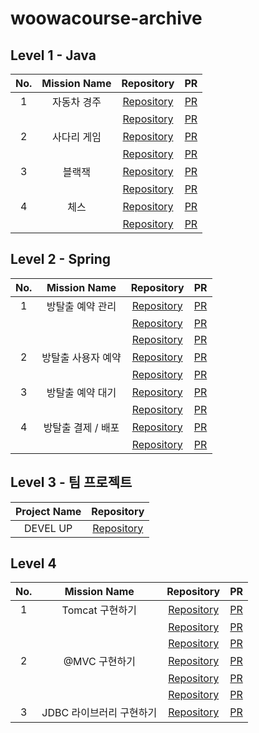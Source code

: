 # woowacourse-archive

## Level 1 - Java
|No.|Mission Name|Repository|PR|
|:--:|:--:|:--:|:--:|
|1|자동차 경주|[Repository](https://github.com/Minjoo522/java-racingcar/tree/step1)|[PR](https://github.com/woowacourse/java-racingcar/pull/665)|
|||[Repository](https://github.com/Minjoo522/java-racingcar/tree/step2)|[PR](https://github.com/woowacourse/java-racingcar/pull/736)|
|2|사다리 게임|[Repository](https://github.com/Minjoo522/java-ladder/tree/step1)|[PR](https://github.com/woowacourse/java-ladder/pull/268)|
|||[Repository](https://github.com/Minjoo522/java-ladder/tree/step2)|[PR](https://github.com/woowacourse/java-ladder/pull/340)|
|3|블랙잭|[Repository](https://github.com/Minjoo522/java-blackjack/tree/step1)|[PR](https://github.com/woowacourse/java-blackjack/pull/608)|
|||[Repository](https://github.com/Minjoo522/java-blackjack/tree/step2)|[PR](https://github.com/woowacourse/java-blackjack/pull/695)|
|4|체스|[Repository](https://github.com/Minjoo522/java-chess/tree/step1)|[PR](https://github.com/woowacourse/java-chess/pull/644)|
|||[Repository](https://github.com/Minjoo522/java-chess/tree/step2)|[PR](https://github.com/woowacourse/java-chess/pull/729)|

## Level 2 - Spring
|No.|Mission Name|Repository|PR|
|:--:|:--:|:--:|:--:|
|1|방탈출 예약 관리|[Repository](https://github.com/Minjoo522/spring-roomescape-admin/tree/step1)|[PR](https://github.com/woowacourse/spring-roomescape-admin/pull/52)|
|||[Repository](https://github.com/Minjoo522/spring-roomescape-admin/tree/step2)|[PR](https://github.com/woowacourse/spring-roomescape-admin/pull/116)|
|||[Repository](https://github.com/Minjoo522/spring-roomescape-admin/tree/step3)|[PR](https://github.com/woowacourse/spring-roomescape-admin/pull/176)|
|2|방탈출 사용자 예약|[Repository](https://github.com/Minjoo522/spring-roomescape-member/tree/step1)|[PR](https://github.com/woowacourse/spring-roomescape-member/pull/7)|
|||[Repository](https://github.com/Minjoo522/spring-roomescape-member/tree/step2)|[PR](https://github.com/woowacourse/spring-roomescape-member/pull/115)|
|3|방탈출 예약 대기|[Repository](https://github.com/Minjoo522/spring-roomescape-waiting/tree/step1)|[PR](https://github.com/woowacourse/spring-roomescape-waiting/pull/13)|
|||[Repository](https://github.com/Minjoo522/spring-roomescape-waiting/tree/step2)|[PR](https://github.com/woowacourse/spring-roomescape-waiting/pull/105)|
|4|방탈출 결제 / 배포|[Repository](https://github.com/Minjoo522/spring-roomescape-payment/tree/step1)|[PR](https://github.com/woowacourse/spring-roomescape-payment/pull/52)|
|||[Repository](https://github.com/Minjoo522/spring-roomescape-payment/tree/step2)|[PR](https://github.com/woowacourse/spring-roomescape-payment/pull/103)|

## Level 3 - 팀 프로젝트
|Project Name|Repository|
|:--:|:--:|
|DEVEL UP|[Repository]([https://github.com/Minjoo522/spring-roomescape-admin/tree/step1](https://github.com/woowacourse-teams/2024-devel-up))|

## Level 4
|No.|Mission Name|Repository|PR|
|:--:|:--:|:--:|:--:|
|1|Tomcat 구현하기|[Repository](https://github.com/Minjoo522/java-http/tree/step1)|[PR](https://github.com/woowacourse/java-http/pull/519)|
|||[Repository](https://github.com/Minjoo522/java-http/tree/step3)|[PR](https://github.com/woowacourse/java-http/pull/616)|
|||[Repository](https://github.com/Minjoo522/java-http/tree/step4)|[PR](https://github.com/woowacourse/java-http/pull/680)|
|2|@MVC 구현하기|[Repository](https://github.com/Minjoo522/java-mvc/tree/step1)|[PR](https://github.com/woowacourse/java-mvc/pull/698)|
|||[Repository](https://github.com/Minjoo522/java-mvc/tree/step2)|[PR](https://github.com/woowacourse/java-mvc/pull/758)|
|||[Repository](https://github.com/Minjoo522/java-mvc/tree/step3)|[PR](https://github.com/woowacourse/java-mvc/pull/812)|
|3|JDBC 라이브러리 구현하기|[Repository](https://github.com/Minjoo522/java-jdbc/tree/step1)|[PR](https://github.com/woowacourse/java-jdbc/pull/642)|
